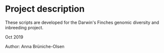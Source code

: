# Project description
These scripts are developed for the Darwin's Finches genomic diversity and inbreeding project.

Oct 2019

Author: Anna Brüniche-Olsen


